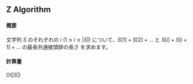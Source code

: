 ## Z Algorithm

#### 概要

文字列 $S$ のそれぞれの $i \: (1 \leq i \leq \lvert S\lvert)$ について、$S[1] + S[2] + ...$ と $S[i] + S[i + 1] + ...$ の最長共通接頭辞の長さ を求めます。

#### 計算量

$\mathrm{O}(\lvert S\lvert)$